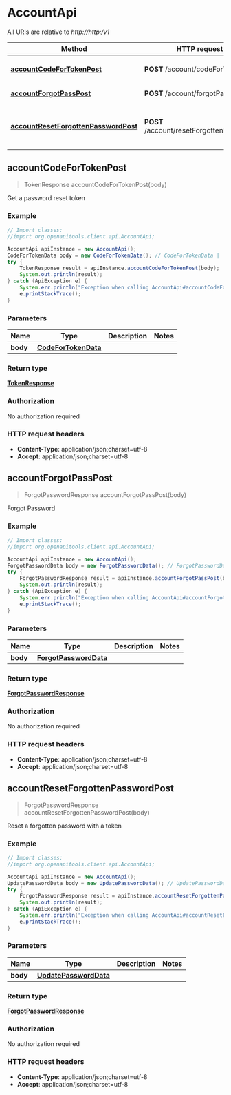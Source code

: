 # AccountApi

All URIs are relative to *http://http:/v1*

Method | HTTP request | Description
------------- | ------------- | -------------
[**accountCodeForTokenPost**](AccountApi.md#accountCodeForTokenPost) | **POST** /account/codeForToken | Get a password reset token
[**accountForgotPassPost**](AccountApi.md#accountForgotPassPost) | **POST** /account/forgotPass | Forgot Password
[**accountResetForgottenPasswordPost**](AccountApi.md#accountResetForgottenPasswordPost) | **POST** /account/resetForgottenPassword | Reset a forgotten password with a token



## accountCodeForTokenPost

> TokenResponse accountCodeForTokenPost(body)

Get a password reset token

### Example

```java
// Import classes:
//import org.openapitools.client.api.AccountApi;

AccountApi apiInstance = new AccountApi();
CodeForTokenData body = new CodeForTokenData(); // CodeForTokenData | 
try {
    TokenResponse result = apiInstance.accountCodeForTokenPost(body);
    System.out.println(result);
} catch (ApiException e) {
    System.err.println("Exception when calling AccountApi#accountCodeForTokenPost");
    e.printStackTrace();
}
```

### Parameters


Name | Type | Description  | Notes
------------- | ------------- | ------------- | -------------
 **body** | [**CodeForTokenData**](CodeForTokenData.md)|  |

### Return type

[**TokenResponse**](TokenResponse.md)

### Authorization

No authorization required

### HTTP request headers

- **Content-Type**: application/json;charset=utf-8
- **Accept**: application/json;charset=utf-8


## accountForgotPassPost

> ForgotPasswordResponse accountForgotPassPost(body)

Forgot Password

### Example

```java
// Import classes:
//import org.openapitools.client.api.AccountApi;

AccountApi apiInstance = new AccountApi();
ForgotPasswordData body = new ForgotPasswordData(); // ForgotPasswordData | 
try {
    ForgotPasswordResponse result = apiInstance.accountForgotPassPost(body);
    System.out.println(result);
} catch (ApiException e) {
    System.err.println("Exception when calling AccountApi#accountForgotPassPost");
    e.printStackTrace();
}
```

### Parameters


Name | Type | Description  | Notes
------------- | ------------- | ------------- | -------------
 **body** | [**ForgotPasswordData**](ForgotPasswordData.md)|  |

### Return type

[**ForgotPasswordResponse**](ForgotPasswordResponse.md)

### Authorization

No authorization required

### HTTP request headers

- **Content-Type**: application/json;charset=utf-8
- **Accept**: application/json;charset=utf-8


## accountResetForgottenPasswordPost

> ForgotPasswordResponse accountResetForgottenPasswordPost(body)

Reset a forgotten password with a token

### Example

```java
// Import classes:
//import org.openapitools.client.api.AccountApi;

AccountApi apiInstance = new AccountApi();
UpdatePasswordData body = new UpdatePasswordData(); // UpdatePasswordData | 
try {
    ForgotPasswordResponse result = apiInstance.accountResetForgottenPasswordPost(body);
    System.out.println(result);
} catch (ApiException e) {
    System.err.println("Exception when calling AccountApi#accountResetForgottenPasswordPost");
    e.printStackTrace();
}
```

### Parameters


Name | Type | Description  | Notes
------------- | ------------- | ------------- | -------------
 **body** | [**UpdatePasswordData**](UpdatePasswordData.md)|  |

### Return type

[**ForgotPasswordResponse**](ForgotPasswordResponse.md)

### Authorization

No authorization required

### HTTP request headers

- **Content-Type**: application/json;charset=utf-8
- **Accept**: application/json;charset=utf-8

